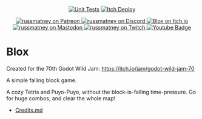 <p align="center">
  <a href="https://github.com/russmatney/blox/actions/workflows/unit_tests.yml"><img alt="Unit Tests" src="https://github.com/russmatney/blox/actions/workflows/unit_tests.yml/badge.svg" /></a>
  <a href="https://github.com/russmatney/blox/actions/workflows/itch_build_and_deploy.yml"><img alt="Itch Deploy" src="https://github.com/russmatney/blox/actions/workflows/itch_build_and_deploy.yml/badge.svg" /></a>
 </p>

<p align="center">
<a href="https://www.patreon.com/russmatney">
<img alt="russmatney on Patreon" src=https://img.shields.io/badge/Patreon-Support%20this%20Project-%23f1465a?style=for-the-badge />
</a>
<a href="https://discord.gg/PQvfdApHFQ">
<img alt="russmatney on Discord" src="https://img.shields.io/discord/758750490015563776?style=for-the-badge&logo=discord&logoColor=fff&label=discord" />
</a>
<a href="https://russmatney.itch.io/blox">
<img alt="Blox on Itch.io" src="https://img.shields.io/badge/blox%20-%20?style=for-the-badge&logo=itch.io&logoColor=fff&label=itch.io&color=ef99ab" />
</a>
 <a href="https://mastodon.gamedev.place/@russmatney">
   <img alt="russmatney on Mastodon" src="https://img.shields.io/badge/Mastodon-teal?style=for-the-badge&logo=mastodon&logoColor=white" />
 </a>
 <a href="https://www.twitch.tv/russmatney">
   <img alt="russmatney on Twitch" src="https://img.shields.io/badge/Twitch-purple?style=for-the-badge&logo=twitch&logoColor=white" />
 </a>
<a href="https://www.youtube.com/@russmatney">
  <img src="https://img.shields.io/badge/Youtube-red?style=for-the-badge&logo=youtube&logoColor=white" alt="Youtube Badge"/>
</a>
</p>

# Blox

Created for the 70th Godot Wild Jam: https://itch.io/jam/godot-wild-jam-70

A simple falling block game.

A cozy Tetris and Puyo-Puyo, without the block-is-falling time-pressure. Go for
huge combos, and clear the whole map!

- [Credits.md](./CREDITS.md)

